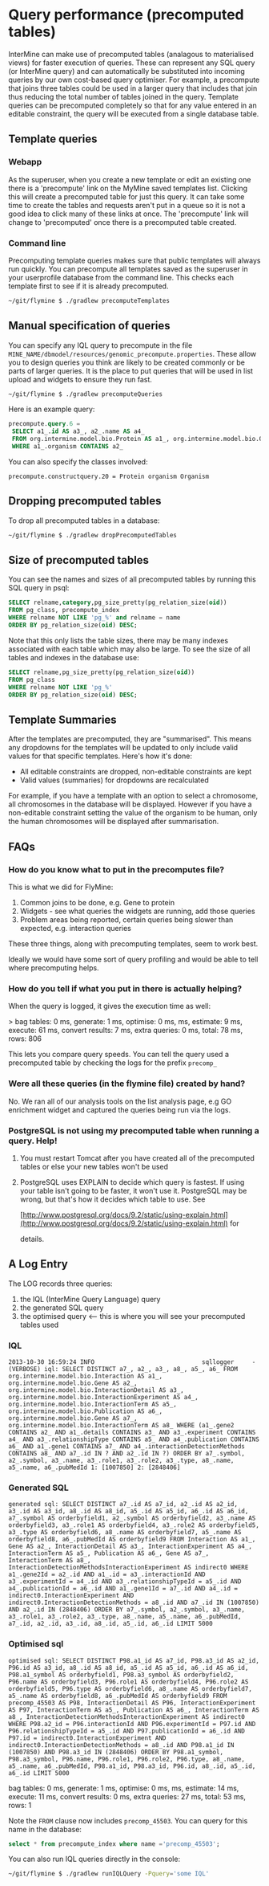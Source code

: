 # Query performance \(precomputed tables\)

InterMine can make use of precomputed tables \(analagous to materialised views\) for faster execution of queries. These can represent any SQL query \(or InterMine query\) and can automatically be substituted into incoming queries by our own cost-based query optimiser. For example, a precompute that joins three tables could be used in a larger query that includes that join thus reducing the total number of tables joined in the query. Template queries can be precomputed completely so that for any value entered in an editable constraint, the query will be executed from a single database table.

## Template queries

### Webapp

As the superuser, when you create a new template or edit an existing one there is a 'precompute' link on the MyMine saved templates list. Clicking this will create a precomputed table for just this query. It can take some time to create the tables and requests aren't put in a queue so it is not a good idea to click many of these links at once. The 'precompute' link will change to 'precomputed' once there is a precomputed table created.

### Command line

Precomputing template queries makes sure that public templates will always run quickly. You can precompute all templates saved as the superuser in your userprofile database from the command line. This checks each template first to see if it is already precomputed.

```bash
~/git/flymine $ ./gradlew precomputeTemplates
```

## Manual specification of queries

You can specify any IQL query to precompute in the file `MINE_NAME/dbmodel/resources/genomic_precompute.properties`. These allow you to design queries you think are likely to be created commonly or be parts of larger queries. It is the place to put queries that will be used in list upload and widgets to ensure they run fast.

```bash
~/git/flymine $ ./gradlew precomputeQueries
```

Here is an example query:

```sql
precompute.query.6 = 
 SELECT a1_.id AS a3_, a2_.name AS a4_ 
 FROM org.intermine.model.bio.Protein AS a1_, org.intermine.model.bio.Organism AS a2_ 
 WHERE a1_.organism CONTAINS a2_
```

You can also specify the classes involved:

```text
precompute.constructquery.20 = Protein organism Organism
```

## Dropping precomputed tables

To drop all precomputed tables in a database:

```bash
~/git/flymine $ ./gradlew dropPrecomputedTables
```

## Size of precomputed tables

You can see the names and sizes of all precomputed tables by running this SQL query in psql:

```sql
SELECT relname,category,pg_size_pretty(pg_relation_size(oid)) 
FROM pg_class, precompute_index 
WHERE relname NOT LIKE 'pg_%' and relname = name 
ORDER BY pg_relation_size(oid) DESC;
```

Note that this only lists the table sizes, there may be many indexes associated with each table which may also be large. To see the size of all tables and indexes in the database use:

```sql
SELECT relname,pg_size_pretty(pg_relation_size(oid)) 
FROM pg_class 
WHERE relname NOT LIKE 'pg_%' 
ORDER BY pg_relation_size(oid) DESC;
```

## Template Summaries

After the templates are precomputed, they are "summarised". This means any dropdowns for the templates will be updated to only include valid values for that specific templates. Here's how it's done:

* All editable constraints are dropped, non-editable constraints are kept
* Valid values \(summaries\) for dropdowns are recalculated

For example, if you have a template with an option to select a chromosome, all chromosomes in the database will be displayed. However if you have a non-editable constraint setting the value of the organism to be human, only the human chromosomes will be displayed after summarisation.

## FAQs

### How do you know what to put in the precomputes file?

This is what we did for FlyMine:

1. Common joins to be done, e.g. Gene to protein
2. Widgets - see what queries the widgets are running, add those queries
3. Problem areas being reported, certain queries being slower than expected, e.g. interaction queries

These three things, along with precomputing templates, seem to work best.

Ideally we would have some sort of query profiling and would be able to tell where precomputing helps.

### How do you tell if what you put in there is actually helping?

When the query is logged, it gives the execution time as well:

&gt; bag tables: 0 ms, generate: 1 ms, optimise: 0 ms, ms, estimate: 9 ms, execute: 61 ms, convert results: 7 ms, extra queries: 0 ms, total: 78 ms, rows: 806

This lets you compare query speeds. You can tell the query used a precomputed table by checking the logs for the prefix `precomp_`

### Were all these queries \(in the flymine file\) created by hand?

No. We ran all of our analysis tools on the list analysis page, e.g GO enrichment widget and captured the queries being run via the logs.

### PostgreSQL is not using my precomputed table when running a query. Help!

1. You must restart Tomcat after you have created all of the precomputed tables or else your new tables won't be used
2. PostgreSQL uses EXPLAIN to decide which query is fastest. If using your table isn't going to be faster, it won't use it. PostgreSQL may be wrong, but that's how it decides which table to use. See

   [http://www.postgresql.org/docs/9.2/static/using-explain.html](http://www.postgresql.org/docs/9.2/static/using-explain.html) for

   details.

## A Log Entry

The LOG records three queries:

1. the IQL \(InterMine Query Language\) query
2. the generated SQL query
3. the optimised query &lt;-- this is where you will see your precomputed tables used

### IQL

```text
2013-10-30 16:59:24 INFO                              sqllogger     - (VERBOSE) iql: SELECT DISTINCT a7_, a2_, a3_, a8_, a5_, a6_ FROM org.intermine.model.bio.Interaction AS a1_, org.intermine.model.bio.Gene AS a2_, org.intermine.model.bio.InteractionDetail AS a3_, org.intermine.model.bio.InteractionExperiment AS a4_, org.intermine.model.bio.InteractionTerm AS a5_, org.intermine.model.bio.Publication AS a6_, org.intermine.model.bio.Gene AS a7_, org.intermine.model.bio.InteractionTerm AS a8_ WHERE (a1_.gene2 CONTAINS a2_ AND a1_.details CONTAINS a3_ AND a3_.experiment CONTAINS a4_ AND a3_.relationshipType CONTAINS a5_ AND a4_.publication CONTAINS a6_ AND a1_.gene1 CONTAINS a7_ AND a4_.interactionDetectionMethods CONTAINS a8_ AND a7_.id IN ? AND a2_.id IN ?) ORDER BY a7_.symbol, a2_.symbol, a3_.name, a3_.role1, a3_.role2, a3_.type, a8_.name, a5_.name, a6_.pubMedId 1: [1007850] 2: [2848406]
```

### Generated SQL

```text
generated sql: SELECT DISTINCT a7_.id AS a7_id, a2_.id AS a2_id, a3_.id AS a3_id, a8_.id AS a8_id, a5_.id AS a5_id, a6_.id AS a6_id, a7_.symbol AS orderbyfield1, a2_.symbol AS orderbyfield2, a3_.name AS orderbyfield3, a3_.role1 AS orderbyfield4, a3_.role2 AS orderbyfield5, a3_.type AS orderbyfield6, a8_.name AS orderbyfield7, a5_.name AS orderbyfield8, a6_.pubMedId AS orderbyfield9 FROM Interaction AS a1_, Gene AS a2_, InteractionDetail AS a3_, InteractionExperiment AS a4_, InteractionTerm AS a5_, Publication AS a6_, Gene AS a7_, InteractionTerm AS a8_, InteractionDetectionMethodsInteractionExperiment AS indirect0 WHERE a1_.gene2Id = a2_.id AND a1_.id = a3_.interactionId AND a3_.experimentId = a4_.id AND a3_.relationshipTypeId = a5_.id AND a4_.publicationId = a6_.id AND a1_.gene1Id = a7_.id AND a4_.id = indirect0.InteractionExperiment AND indirect0.InteractionDetectionMethods = a8_.id AND a7_.id IN (1007850) AND a2_.id IN (2848406) ORDER BY a7_.symbol, a2_.symbol, a3_.name, a3_.role1, a3_.role2, a3_.type, a8_.name, a5_.name, a6_.pubMedId, a7_.id, a2_.id, a3_.id, a8_.id, a5_.id, a6_.id LIMIT 5000
```

### Optimised sql

```text
optimised sql: SELECT DISTINCT P98.a1_id AS a7_id, P98.a3_id AS a2_id, P96.id AS a3_id, a8_.id AS a8_id, a5_.id AS a5_id, a6_.id AS a6_id, P98.a1_symbol AS orderbyfield1, P98.a3_symbol AS orderbyfield2, P96.name AS orderbyfield3, P96.role1 AS orderbyfield4, P96.role2 AS orderbyfield5, P96.type AS orderbyfield6, a8_.name AS orderbyfield7, a5_.name AS orderbyfield8, a6_.pubMedId AS orderbyfield9 FROM precomp_45503 AS P98, InteractionDetail AS P96, InteractionExperiment AS P97, InteractionTerm AS a5_, Publication AS a6_, InteractionTerm AS a8_, InteractionDetectionMethodsInteractionExperiment AS indirect0 WHERE P98.a2_id = P96.interactionId AND P96.experimentId = P97.id AND P96.relationshipTypeId = a5_.id AND P97.publicationId = a6_.id AND P97.id = indirect0.InteractionExperiment AND indirect0.InteractionDetectionMethods = a8_.id AND P98.a1_id IN (1007850) AND P98.a3_id IN (2848406) ORDER BY P98.a1_symbol, P98.a3_symbol, P96.name, P96.role1, P96.role2, P96.type, a8_.name, a5_.name, a6_.pubMedId, P98.a1_id, P98.a3_id, P96.id, a8_.id, a5_.id, a6_.id LIMIT 5000
```

bag tables: 0 ms, generate: 1 ms, optimise: 0 ms, ms, estimate: 14 ms, execute: 11 ms, convert results: 0 ms, extra queries: 27 ms, total: 53 ms, rows: 1

Note the `FROM` clause now includes `precomp_45503`. You can query for this name in the database:

```sql
select * from precompute_index where name ='precomp_45503';
```

You can also run IQL queries directly in the console:

```bash
~/git/flymine $ ./gradlew runIQLQuery -Pquery='some IQL'
```

